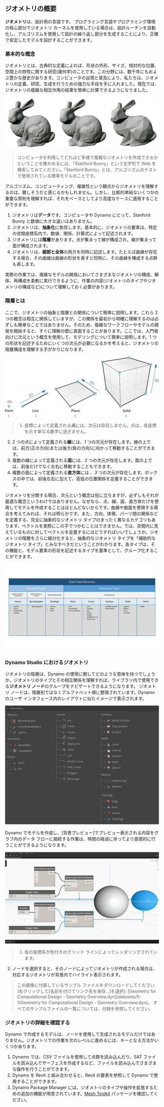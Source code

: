 

## ジオメトリの概要

**ジオメトリ**は、設計用の言語です。 プログラミング言語やプログラミング環境の核心部分でジオメトリ カーネルを使用している場合は、設計ルーチンを自動化し、アルゴリズムを使用して設計の繰り返し部分を生成することにより、正確で安定したモデルを設計することができます。

### 基本的な概念

ジオメトリとは、古典的な定義によれば、形状の外形、サイズ、相対的な位置、空間上の特性に関する研究(幾何学)のことです。この分野には、数千年にもおよぶ豊かな歴史があります。コンピュータの出現と普及により、私たちは、ジオメトリの定義、研究、生成を行うための強力な手段を手に入れました。現在では、ジオメトリの複雑な相互作用の結果を簡単に計算できるようになりました。

![Stanford Bunny](images/5-1/StanfordBunny.jpg)

> コンピュータを利用してどれほど多様で複雑なジオメトリを作成できるかということを確かめるには、「Stanford Bunny」という文字列で Web を検索してみてください。「Stanford Bunny」とは、アルゴリズムのテストで使用されている標準モデルのことです。

アルゴリズム、コンピューティング、複雑性という観点からジオメトリを理解するのは、難しそうだと感じるかもしれません。しかし、比較的単純ないくつかの重要な原則を理解すれば、それをベースとしてより高度なケースに適用することができます。

1. ジオメトリは**データ**です。コンピュータや Dynamo にとって、Stanford Bunny と数値に大きな違いはありません。
2. ジオメトリは、**抽象化**に依存します。基本的に、ジオメトリの要素は、特定の空間座標系内で、数値、関係、計算式によって記述されます。
3. ジオメトリには**階層**があります。点が集まって線が構成され、線が集まって面が構成されます。
4. ジオメトリは、**細部と全体**の両方を同時に記述します。たとえば曲線が存在する場合、その曲線は曲線の形状を表すと同時に、その曲線を構成する点群も表します。

実際の作業では、複雑なモデルの開発においてさまざまなジオメトリの構成、解体、再構成を柔軟に実行できるように、作業の内容(ジオメトリのタイプやジオメトリの構成など)について理解しておく必要があります。

### 階層とは

ここで、ジオメトリの抽象と階層との関係について簡単に説明します。これら 2 つの概念は相互に関係していますが、この関係を最初から明確に理解するのは必ずしも簡単なことではありません。そのため、複雑なワークフローやモデルの開発を開始すると、すぐに理解の壁に直面することがあります。ここでは、入門者向けに次元という概念を使用して、モデリングについて簡単に説明します。1 つの形状を記述するためにいくつの次元が必要になるかを考えると、ジオメトリの階層構成を理解する手がかりになります。

![コンピュータで作成するジオメトリ](images/5-1/GeometryDimensionality.jpg)

> 1. 座標によって定義される**点**には、次元は存在しません。点は、各座標を示す単なる数字に過ぎません。
2. 2 つの点によって定義される**線**には、*1* つの次元が存在します。線の上では、前方(正の方向)または後方(負の方向)に向かって移動することができます。
3. 複数の線によって定義される**面**には、*2* つの次元が存在します。面の上では、前後だけでなく左右に移動することもできます。
4. 複数の面によって定義される**直方体**には 、*3* つの次元が存在します。ボックスの中では、前後左右に加えて、高低の位置関係を定義することができます。

ジオメトリを分類する場合、次元という概念は役に立ちますが、必ずしもそれが最適な概念というわけではありません。なぜなら、点、線、面、直方体だけを使用してモデルを作成することはほとんどないからです。曲線や曲面を使用する場合を考えてみれば、それは明らかです。また、方向、体積、パーツ間の関係などを定義する、完全に抽象的なジオメトリ タイプのまったく異なるカテゴリもあります。ベクトルを実際にこの手でつかむことはできません。では、空間内に見えているものに対してベクトルを定義するにはどうすればいいでしょうか。ジオメトリの階層をさらに細分化すると、抽象的なジオメトリ タイプを「補助的なジオメトリ タイプ」とみなすべきだということがわかります。各タイプは、その機能と、モデル要素の形状を記述するタイプを基準として、グループ化することができます。

![ジオメトリの階層](images/5-1/GeometryHierarchy.jpg)

### Dynamo Studio におけるジオメトリ

ジオメトリの階層は、Dynamo の使用に関してどのような意味を持つでしょうか。ジオメトリのタイプとその相互関係を理解すれば、ライブラリ内で使用できる**ジオメトリ ノード**のグループをナビゲートできるようになります。 ジオメトリ ノードは、階層別ではなくアルファベット順に整理されています。Dynamo のユーザ インタフェース内のレイアウトに似たイメージで表示されます。

![Dynamo におけるジオメトリ](images/5-1/GeometryOrganization2.jpg)

Dynamo でモデルを作成し、[背景プレビュー]でプレビュー表示される内容をグラフ内のデータ フローに接続する作業は、時間の経過に伴ってより直感的に行うことができるようになります。

![Dynamo におけるジオメトリ](images/5-1/GeometryInDynamo.jpg)

> 1. 仮の座標系が色付きのグリッド ラインによってレンダリングされています。
2. ノードを選択すると、そのノードによってジオメトリが作成される場合は、対応するジオメトリが背景内でハイライト表示されます。
> この画像に付属しているサンプル ファイルをダウンロードしてください(右クリックして[名前を付けてリンク先を保存...]を選択): [Geometry for Computational Design - Geometry Overview.dyn](datasets/5-1/Geometry for Computational Design - Geometry Overview.dyn)。 すべてのサンプルファイルの一覧については、付録を参照してください。

### ジオメトリの詳細を確認する

Dynamo で作成するモデルは、ノードを使用して生成されるモデルだけではありません。ジオメトリでの作業を次のレベルに進めるには、キーとなる方法がいくつかあります。

1. Dynamo では、CSV ファイルを使用して点群を読み込んだり、SAT ファイルを読み込んでサーフェスを作成するなど、ファイルを読み込んでさまざまな操作を行うことができます。
2. Dynamo を Revit と組み合わせると、Revit の要素を参照して Dynamo で使用することができます。
3. Dynamo Package Manager には、ジオメトリのタイプや操作を拡張するための追加の機能が用意されています。[Mesh Toolkit](https://github.com/DynamoDS/Dynamo/wiki/Dynamo-Mesh-Toolkit) パッケージを確認してください。


